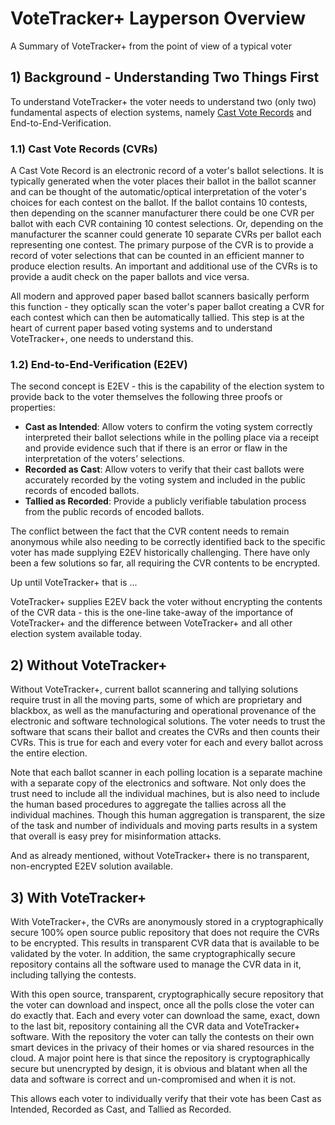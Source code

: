 # VoteTracker+ Layperson Overview 

A Summary of VoteTracker+ from the point of view of a typical voter
 
## 1) Background - Understanding Two Things First

To understand VoteTracker+ the voter needs to understand two (only two) fundamental aspects of election systems, namely [Cast Vote Records][Cast Vote Record] and End-to-End-Verification.

### 1.1) Cast Vote Records (CVRs)

A Cast Vote Record is an electronic record of a voter's ballot selections.  It is typically generated when the voter places their ballot in the ballot scanner and can be thought of the automatic/optical interpretation of the voter's choices for each contest on the ballot.  If the ballot contains 10 contests, then depending on the scanner manufacturer there could be one CVR per ballot with each CVR containing 10 contest selections.  Or, depending on the manufacturer the scanner could generate 10 separate CVRs per ballot each representing one contest.  The primary purpose of the CVR is to provide a record of voter selections that can be counted in an efficient manner to produce election results.  An important and additional use of the CVRs is to provide a audit check on the paper ballots and vice versa.

All modern and approved paper based ballot scanners basically perform this function - they optically scan the voter's paper ballot creating a CVR for each contest which can then be automatically tallied.  This step is at the heart of current paper based voting systems and to understand VoteTracker+, one needs to understand this.

### 1.2) End-to-End-Verification (E2EV)

The second concept is E2EV - this is the capability of the election system to provide back to the voter themselves the following three proofs or properties:

- __Cast as Intended__: Allow voters to confirm the voting system correctly interpreted their ballot selections while in the polling place via a receipt and provide evidence such that if there is an error or flaw in the interpretation of the voters’ selections.
- __Recorded as Cast__: Allow voters to verify that their cast ballots were accurately recorded by the voting system and included in the public records of encoded ballots.
- __Tallied as Recorded__: Provide a publicly verifiable tabulation process from the public records of encoded ballots.

The conflict between the fact that the CVR content needs to remain anonymous while also needing to be correctly identified back to the specific voter has made supplying E2EV historically challenging.  There have only been a few solutions so far, all requiring the CVR contents to be encrypted.

Up until VoteTracker+ that is ...

VoteTracker+ supplies E2EV back the voter without encrypting the contents of the CVR data - this is the one-line take-away of the importance of VoteTracker+ and the difference between VoteTracker+ and all other election system available today.

## 2) Without VoteTracker+

Without VoteTracker+, current ballot scannering and tallying solutions require trust in all the moving parts, some of which are proprietary and blackbox, as well as the manufacturing and operational provenance of the electronic and software technological solutions.  The voter needs to trust the software that scans their ballot and creates the CVRs and then counts their CVRs.  This is true for each and every voter for each and every ballot across the entire election.

Note that each ballot scanner in each polling location is a separate machine with a separate copy of the electronics and software.  Not only does the trust need to include all the individual machines, but is also need to include the human based procedures to aggregate the tallies across all the individual machines.  Though this human aggregation is transparent, the size of the task and number of individuals and moving parts results in a system that overall is easy prey for misinformation attacks.

And as already mentioned, without VoteTracker+ there is no transparent, non-encrypted E2EV solution available.

## 3) With VoteTracker+

With VoteTracker+, the CVRs are anonymously stored in a cryptographically secure 100% open source public repository that does not require the CVRs to be encrypted.  This results in transparent CVR data that is available to be validated by the voter.  In addition, the same cryptographically secure repository contains all the software used to manage the CVR data in it, including tallying the contests.

With this open source, transparent, cryptographically secure repository that the voter can download and inspect, once all the polls close the voter can do exactly that.  Each and every voter can download the same, exact, down to the last bit, repository containing all the CVR data and VoteTracker+ software.  With the repository the voter can tally the contests on their own smart devices in the privacy of their homes or via shared resources in the cloud.  A major point here is that since the repository is cryptographically secure but unencrypted by design, it is obvious and blatant when all the data and software is correct and un-compromised and when it is not.

This allows each voter to individually verify that their vote has been Cast as Intended, Recorded as Cast, and Tallied as Recorded.

[Cast Vote Record]: https://pages.nist.gov/ElectionGlossary/#cast-vote-record
[E2EV]: https://www.eac.gov/voting-equipment/end-end-e2e-protocol-evaluation-process
[E2EV.md]: ./E2EV.md
